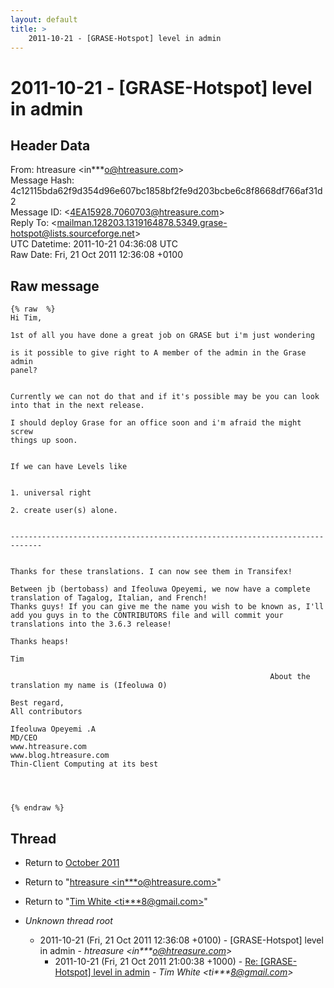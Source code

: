 ```yaml
---
layout: default
title: >
    2011-10-21 - [GRASE-Hotspot] level in admin
---
```


# 2011-10-21 - [GRASE-Hotspot] level in admin

## Header Data

From: htreasure \<in***o@htreasure.com\><br>
Message Hash: 4c12115bda62f9d354d96e607bc1858bf2fe9d203bcbe6c8f8668df766af31d2<br>
Message ID: \<4EA15928.7060703@htreasure.com\><br>
Reply To: \<mailman.128203.1319164878.5349.grase-hotspot@lists.sourceforge.net\><br>
UTC Datetime: 2011-10-21 04:36:08 UTC<br>
Raw Date: Fri, 21 Oct 2011 12:36:08 +0100<br>

## Raw message

```
{% raw  %}
Hi Tim,

1st of all you have done a great job on GRASE but i'm just wondering

is it possible to give right to A member of the admin in the Grase admin 
panel?


Currently we can not do that and if it's possible may be you can look 
into that in the next release.

I should deploy Grase for an office soon and i'm afraid the might screw 
things up soon.


If we can have Levels like


1. universal right

2. create user(s) alone.


----------------------------------------------------------------------------- 


Thanks for these translations. I can now see them in Transifex!

Between jb (bertobass) and Ifeoluwa Opeyemi, we now have a complete
translation of Tagalog, Italian, and French!
Thanks guys! If you can give me the name you wish to be known as, I'll
add you guys in to the CONTRIBUTORS file and will commit your
translations into the 3.6.3 release!

Thanks heaps!

Tim

                                                          About the 
translation my name is (Ifeoluwa O)

Best regard,
All contributors

Ifeoluwa Opeyemi .A
MD/CEO
www.htreasure.com
www.blog.htreasure.com
Thin-Client Computing at its best




{% endraw %}
```

## Thread

+ Return to [October 2011](/archive/2011/10)

+ Return to "[htreasure <in***o<span>@</span>htreasure.com>](/authors/in___o_at_htreasure_com)"
+ Return to "[Tim White <ti***8<span>@</span>gmail.com>](/authors/ti___8_at_gmail_com)"

+ _Unknown thread root_
  + 2011-10-21 (Fri, 21 Oct 2011 12:36:08 +0100) - [GRASE-Hotspot] level in admin - _htreasure \<in***o@htreasure.com\>_
    + 2011-10-21 (Fri, 21 Oct 2011 21:00:38 +1000) - [Re: [GRASE-Hotspot] level in admin](/archive/2011/10/5c56917818881f5f797a4491400bc7cbcd8487dc986b43029541d20355abae17) - _Tim White \<ti***8@gmail.com\>_

